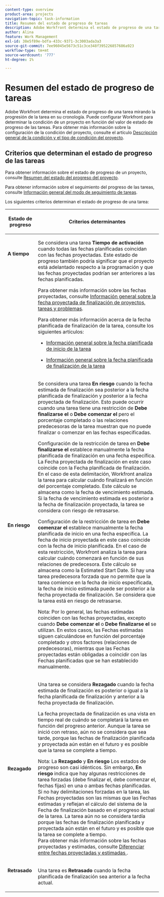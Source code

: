 ```yaml
---
content-type: overview
product-area: projects
navigation-topic: task-information
title: Resumen del estado de progreso de tareas
description: Adobe Workfront determina el estado de progreso de una tarea mirando la progresión de la tarea en su cronología. Puede configurar Workfront para determinar la condición de un proyecto en función del valor de estado de progreso de las tareas. Para obtener más información sobre la configuración de la condición del proyecto, consulte el artículo Información general sobre la condición del proyecto y el tipo de condición.
author: Alina
feature: Work Management
exl-id: 38e5f89e-bdfa-433c-9371-3c3003ada3a3
source-git-commit: 7ee96045e5673c51c3ce348f395226857686a923
workflow-type: tm+mt
source-wordcount: '777'
ht-degree: 1%

---
```


# Resumen del estado de progreso de tareas

Adobe Workfront determina el estado de progreso de una tarea mirando la progresión de la tarea en su cronología. Puede configurar Workfront para determinar la condición de un proyecto en función del valor de estado de progreso de las tareas. Para obtener más información sobre la configuración de la condición del proyecto, consulte el artículo [Descripción general de la condición y el tipo de condición del proyecto](../../../manage-work/projects/manage-projects/project-condition-and-condition-type.md).

## Criterios que determinan el estado de progreso de las tareas

Para obtener información sobre el estado de progreso de un proyecto, consulte [Resumen del estado del progreso del proyecto](../../../manage-work/projects/planning-a-project/project-progress-status.md).

Para obtener información sobre el seguimiento del progreso de las tareas, consulte [Información general del modo de seguimiento de tareas](../../../manage-work/tasks/task-information/task-tracking-mode.md).

Los siguientes criterios determinan el estado de progreso de una tarea:

<table> 
 <col> 
 <col> 
 <thead> 
  <tr> 
   <th> <p><strong>Estado de progreso</strong> </p> </th> 
   <th> <p><strong>Criterios determinantes</strong> </p> </th> 
  </tr> 
 </thead> 
 <tbody> 
  <tr valign="top"> 
   <td scope="col"> <p> </p> <p><strong>A tiempo</strong> </p> </td> 
   <td scope="col"> <p>Se considera una tarea <strong>Tiempo de activación</strong> cuando todas las fechas planificadas coincidan con las fechas proyectadas. Este estado de progreso también podría significar que el proyecto está adelantado respecto a la programación y que las fechas proyectadas podrían ser anteriores a las fechas planificadas.</p> <p>Para obtener más información sobre las fechas proyectadas, consulte <a href="../../../manage-work/projects/planning-a-project/project-projected-completion-date.md" class="MCXref xref">Información general sobre la fecha proyectada de finalización de proyectos, tareas y problemas</a>.</p> <p>Para obtener más información acerca de la fecha planificada de finalización de la tarea, consulte los siguientes artículos:</p> 
    <ul> 
     <li> <p><a href="../../../manage-work/tasks/task-information/task-planned-start-date.md" class="MCXref xref">Información general sobre la fecha planificada de inicio de la tarea</a> </p> </li> 
     <li> <p><a href="../../../manage-work/tasks/task-information/task-planned-completion-date.md" class="MCXref xref">Información general sobre la fecha planificada de finalización de la tarea</a> </p> </li> 
    </ul> </td> 
  </tr> 
  <tr> 
   <td><p></p> <p><strong>En riesgo</strong> </p> </td> 
   <td><p>Se considera una tarea <strong>En riesgo</strong> cuando la fecha estimada de finalización sea posterior a la fecha planificada de finalización y posterior a la fecha proyectada de finalización. Esto puede ocurrir cuando una tarea tiene una restricción de <strong>Debe finalizarse el</strong> o <strong>Debe comenzar el</strong> pero el porcentaje completado o las relaciones predecesoras de la tarea muestran que no puede finalizar o comenzar en las fechas especificadas. </p><p> Configuración de la restricción de tarea en <strong>Debe finalizarse el</strong> establece manualmente la fecha planificada de finalización en una fecha específica. La Fecha proyectada de finalización en este caso coincide con la Fecha planificada de finalización. En el caso de esta delimitación, Workfront analiza la tarea para calcular cuándo finalizará en función del porcentaje completado. Este cálculo se almacena como la fecha de vencimiento estimada. Si la fecha de vencimiento estimada es posterior a la fecha de finalización proyectada, la tarea se considera con riesgo de retrasarse. </p> <p> Configuración de la restricción de tarea en <strong>Debe comenzar el</strong> establece manualmente la fecha planificada de inicio en una fecha específica. La fecha de inicio proyectada en este caso coincide con la fecha de inicio planificada. En el caso de esta restricción, Workfront analiza la tarea para calcular cuándo comenzará en función de sus relaciones de predecesora. Este cálculo se almacena como la Estimated Start Date. Si hay una tarea predecesora forzada que no permite que la tarea comience en la fecha de inicio especificada, la fecha de inicio estimada puede ser posterior a la fecha proyectada de finalización. Se considera que la tarea está en riesgo de retrasarse. </p> <p>Nota: Por lo general, las fechas estimadas coinciden con las fechas proyectadas, excepto cuando <strong>Debe comenzar el</strong> o <strong>Debe finalizarse el</strong> se utilizan. En estos casos, las Fechas estimadas siguen calculándose en función del porcentaje completado y otros factores (relaciones de predecesoras), mientras que las Fechas proyectadas están obligadas a coincidir con las Fechas planificadas que se han establecido manualmente.</p> </td> 
  </tr> 
  <tr> 
   <td> <p><strong>Rezagado</strong> </p> </td> 
   <td> <p>Una tarea se considera <strong>Rezagado</strong> cuando la fecha estimada de finalización es posterior o igual a la fecha planificada de finalización y anterior a la fecha proyectada de finalización.</p> <p>La fecha proyectada de finalización es una vista en tiempo real de cuándo se completará la tarea en función del progreso anterior. Aunque la tarea se inició con retraso, aún no se considera que sea tarde, porque las fechas de finalización planificada y proyectada aún están en el futuro y es posible que la tarea se complete a tiempo.</p> <p>Nota: La <strong>Rezagado</strong> y <strong>En riesgo</strong> Los estados de progreso son casi idénticos. Sin embargo, <strong>En riesgo</strong> indica que hay algunas restricciones de tarea forzadas (debe finalizar el, debe comenzar el, fechas fijas) en una o ambas fechas planificadas. Si no hay delimitaciones forzadas en la tarea, las Fechas proyectadas son las mismas que las Fechas estimadas y reflejan el cálculo del sistema de la Fecha de finalización basado en el progreso actual de la tarea. La tarea aún no se considera tardía porque las fechas de finalización planificada y proyectada aún están en el futuro y es posible que la tarea se complete a tiempo.<br>Para obtener más información sobre las fechas proyectadas y estimadas, consulte <a href="../../../manage-work/tasks/task-information/differentiate-projected-estimated-dates.md" class="MCXref xref">Diferenciar entre fechas proyectadas y estimadas </a>.</p> </td> 
  </tr> 
  <tr valign="top"> 
   <td> <p><strong>Retrasado</strong> </p> </td> 
   <td> <p>Una tarea es <strong>Retrasado</strong> cuando la fecha planificada de finalización sea anterior a la fecha actual.<br></p> </td> 
  </tr> 
 </tbody> 
</table>

<!--hiding this because some users find the images confusing, as they don't really show the dates mentioned in the descriptions above. Keep the pictures though, in case some users will complain that we hid them. 

## How task Progress Status updates over time

The different date types in our projects tell us how tasks are progressing over time:

* On Time

  ![](assets/on-time-progress-status-350x233.png)

* At Risk

  ![](assets/at-risk-progress-status-350x233.png)

* Behind

  ![](assets/behind-progress-status-350x233.png)

* Late

  ![](assets/late-progress-status-350x233.png)

-->